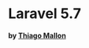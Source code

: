# Laravel 5.7


**by [Thiago Mallon]**

[Thiago Mallon]: <https://www.linkedin.com/in/thiago-mallon/>
